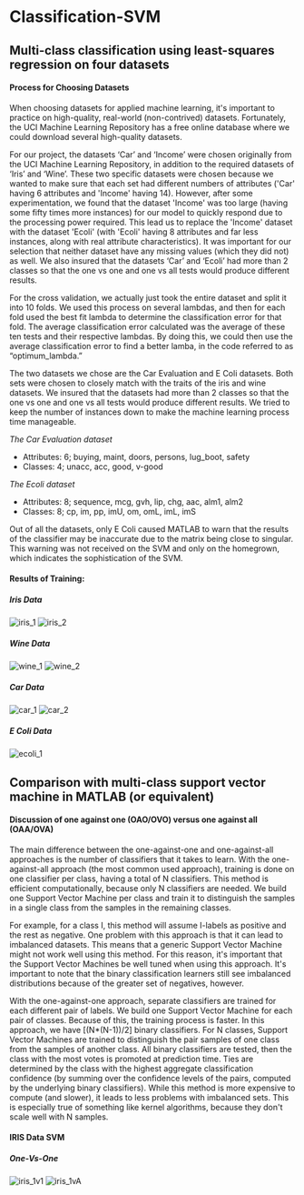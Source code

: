 # Classification-SVM


## Multi-class classification using least-squares regression on four datasets

#### Process for Choosing Datasets


<p>When choosing datasets for applied machine learning, it's important to practice on high-quality, real-world (non-contrived) datasets. Fortunately, the UCI Machine Learning Repository has a free online database where we could download several high-quality datasets. </p>
<p>For our project, the datasets ‘Car’ and ‘Income’ were chosen originally from the UCI Machine Learning Repository, in addition to the required datasets of ‘Iris’ and ‘Wine’. These two specific datasets were chosen because we wanted to make sure that each set had different numbers of attributes ('Car' having 6 attributes and 'Income' having 14). However, after some experimentation, we found that the dataset 'Income' was too large (having some fifty times more instances) for our model to quickly respond due to the processing power required. This lead us to replace the 'Income' dataset with the dataset 'Ecoli' (with 'Ecoli' having 8 attributes and far less instances, along with real attribute characteristics). It was important for our selection that neither dataset have any missing values (which they did not) as well. We also insured that the datasets ‘Car’ and ‘Ecoli’ had more than 2 classes so that the one vs one and one vs all tests would produce different results. </p>
<p>For the cross validation, we actually just took the entire dataset and split it into 10 folds. We used this process on several lambdas, and then for each fold used the best fit lambda to determine the classification error for that fold. The average classification error calculated was the average of these ten tests and their respective lambdas. By doing this, we could then use the average classification error to find a better lamba, in the code referred to as “optimum_lambda.” </p>
<p>The two datasets we chose are the Car Evaluation and E Coli datasets.  Both sets were chosen to closely match with the traits of the iris and wine datasets.  We insured that the datasets had more than 2 classes so that the one vs one and one vs all tests would produce different results.  We tried to keep the number of instances down to make the machine learning process time manageable.</p>

*The Car Evaluation dataset*
* Attributes: 6; buying, maint, doors, persons, lug_boot, safety
* Classes: 4; unacc, acc, good, v-good

*The Ecoli dataset*
*	Attributes: 8; sequence, mcg, gvh, lip, chg, aac, alm1, alm2
*	Classes: 8; cp, im, pp, imU, om, omL, imL, imS

Out of all the datasets, only E Coli caused MATLAB to warn that the results of the classifier may be inaccurate due to the matrix being close to singular. This warning was not received on the SVM and only on the homegrown, which indicates the sophistication of the SVM.

#### Results of Training:

##### Iris Data

![iris_1](/photos/iris_1.JPG)
![iris_2](/photos/iris_2.JPG)

##### Wine Data

![wine_1](/photos/wine_1.JPG)
![wine_2](/photos/wine_2.JPG)

##### Car Data

![car_1](/photos/car_1.JPG)
![car_2](/photos/car_2.JPG)

##### E Coli Data

![ecoli_1](/photos/ecoli_1.JPG)


## Comparison with multi-class support vector machine in MATLAB (or equivalent)

#### Discussion of one against one (OAO/OVO) versus one against all (OAA/OVA)


The main difference between the one-against-one and one-against-all approaches is the number of classifiers that it takes to learn. 
With the one-against-all approach (the most common used approach), training is done on one classifier per class, having a total of N classifiers. This method is efficient computationally, because only N classifiers are needed. We build one Support Vector Machine per class and train it to distinguish the samples in a single class from the samples in the remaining classes.

For example, for a class I, this method will assume I-labels as positive and the rest as negative. One problem with this approach is that it can lead to imbalanced datasets. This means that a generic Support Vector Machine might not work well using this method. For this reason, it's important that the Support Vector Machines be well tuned when using this approach. It's important to note that the binary classification learners still see imbalanced distributions because of the greater set of negatives, however. 

With the one-against-one approach, separate classifiers are trained for each different pair of labels. We build one Support Vector Machine for each pair of classes. Because of this, the training process is faster. In this approach, we have [(N*(N-1))/2] binary classifiers. For N classes, Support Vector Machines are trained to distinguish the pair samples of one class from the samples of another class. All binary classifiers are tested, then the class with the most votes is promoted at prediction time. Ties are determined by the class with the highest aggregate classification confidence (by summing over the confidence levels of the pairs, computed by the underlying binary classifiers). While this method is more expensive to compute (and slower), it leads to less problems with imbalanced sets. This is especially true of something like kernel algorithms, because they don't scale well with N samples.

#### IRIS Data SVM

##### One-Vs-One

![iris_1v1](/photos/iris_1v1.JPG)
![iris_1vA](/photos/iris_1vA.JPG)

